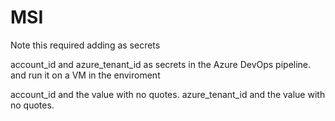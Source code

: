 # MSI
Note this required adding as secrets 

account_id and azure_tenant_id as secrets in the Azure DevOps pipeline.
and run it on a VM in the enviroment 

account_id and the value with no quotes.
azure_tenant_id and the value with no quotes.
